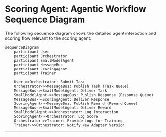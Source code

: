 # Scoring Agent: Agentic Workflow Sequence Diagram

The following sequence diagram shows the detailed agent interaction and scoring flow relevant to the scoring agent:

```mermaid
sequenceDiagram
    participant User
    participant Orchestrator
    participant SmallModelAgent
    participant MessageBus
    participant ScoringAgent
    participant Trainer

    User->>Orchestrator: Submit Task
    Orchestrator->>MessageBus: Publish Task (Task Queue)
    MessageBus->>SmallModelAgent: Deliver Task
    SmallModelAgent->>MessageBus: Publish Response (Response Queue)
    MessageBus->>ScoringAgent: Deliver Response
    ScoringAgent->>MessageBus: Publish Reward (Reward Queue)
    MessageBus->>SmallModelAgent: Deliver Reward
    SmallModelAgent->>Orchestrator: Log Interaction
    ScoringAgent->>Orchestrator: Log Score
    Orchestrator->>Trainer: Provide Logs for Training
    Trainer->>Orchestrator: Notify New Adapter Version
```

---
